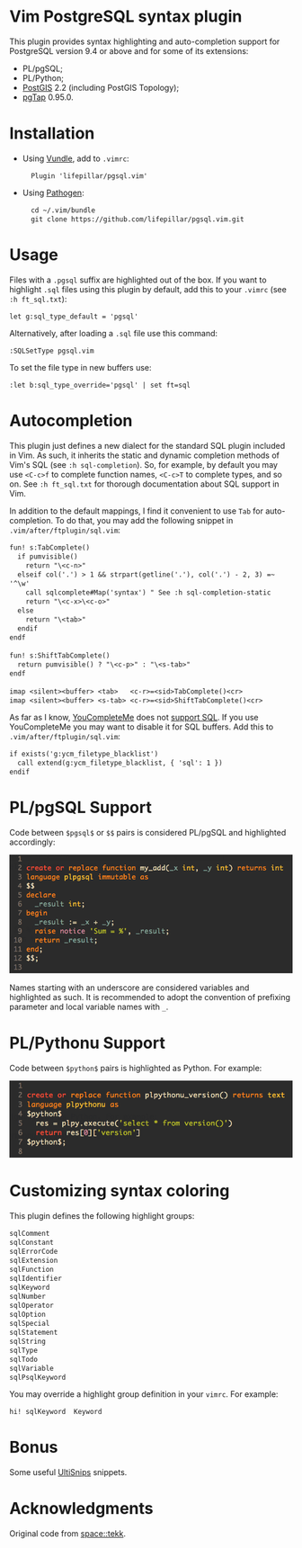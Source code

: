# Vim PostgreSQL syntax plugin

This plugin provides syntax highlighting and auto-completion support for
PostgreSQL version 9.4 or above and for some of its extensions:

- PL/pgSQL;
- PL/Python;
- [PostGIS](http://postgis.net) 2.2 (including PostGIS Topology);
- [pgTap](http://pgtap.org) 0.95.0.


# Installation

- Using [Vundle](https://github.com/gmarik/vundle), add to `.vimrc`:

        Plugin 'lifepillar/pgsql.vim'

- Using [Pathogen](https://github.com/tpope/vim-pathogen):

        cd ~/.vim/bundle
        git clone https://github.com/lifepillar/pgsql.vim.git


# Usage

Files with a `.pgsql` suffix are highlighted out of the box. If you want to
highlight `.sql` files using this plugin by default, add this to your `.vimrc`
(see `:h ft_sql.txt`):

    let g:sql_type_default = 'pgsql'

Alternatively, after loading a `.sql` file use this command:

    :SQLSetType pgsql.vim

To set the file type in new buffers use:

    :let b:sql_type_override='pgsql' | set ft=sql


# Autocompletion

This plugin just defines a new dialect for the standard SQL plugin included in
Vim. As such, it inherits the static and dynamic completion methods of Vim's
SQL (see `:h sql-completion`). So, for example, by default you may use
`<C-c>f` to complete function names, `<C-c>T` to complete types, and so on.
See `:h ft_sql.txt` for thorough documentation about SQL support in Vim.

In addition to the default mappings, I find it convenient to use `Tab` for
auto-completion. To do that, you may add the following snippet in
`.vim/after/ftplugin/sql.vim`:

```
fun! s:TabComplete()
  if pumvisible()
    return "\<c-n>"
  elseif col('.') > 1 && strpart(getline('.'), col('.') - 2, 3) =~ '^\w'
    call sqlcomplete#Map('syntax') " See :h sql-completion-static
    return "\<c-x>\<c-o>"
  else
    return "\<tab>"
  endif
endf

fun! s:ShiftTabComplete()
  return pumvisible() ? "\<c-p>" : "\<s-tab>"
endf

imap <silent><buffer> <tab>   <c-r>=<sid>TabComplete()<cr>
imap <silent><buffer> <s-tab> <c-r>=<sid>ShiftTabComplete()<cr>
```

As far as I know, [YouCompleteMe](https://github.com/Valloric/YouCompleteMe)
does not [support SQL](https://github.com/Valloric/YouCompleteMe/issues/573).
If you use YouCompleteMe you may want to disable it for SQL buffers. Add this
to `.vim/after/ftplugin/sql.vim`:

```
if exists('g:ycm_filetype_blacklist')
  call extend(g:ycm_filetype_blacklist, { 'sql': 1 })
endif
```


# PL/pgSQL Support

Code between `$pgsql$` or `$$` pairs is considered PL/pgSQL and highlighted
accordingly:

![PL/pgSQL snippet](images/plpgsql.png)

Names starting with an underscore are considered variables and highlighted as
such. It is recommended to adopt the convention of prefixing parameter and
local variable names with `_`.


# PL/Pythonu Support

Code between `$python$` pairs is highlighted as Python. For example:

![PL/Pythonu snippet](images/plpython.png)

# Customizing syntax coloring

This plugin defines the following highlight groups:

```
sqlComment
sqlConstant
sqlErrorCode
sqlExtension
sqlFunction
sqlIdentifier
sqlKeyword
sqlNumber
sqlOperator
sqlOption
sqlSpecial
sqlStatement
sqlString
sqlType
sqlTodo
sqlVariable
sqlPsqlKeyword
```

You may override a highlight group definition in your `vimrc`. For example:

```
hi! sqlKeyword  Keyword
```


# Bonus

Some useful [UltiSnips](https://github.com/SirVer/ultisnips) snippets.


# Acknowledgments

Original code from [space::tekk](https://github.com/spacetekk/pgsql.vim).

